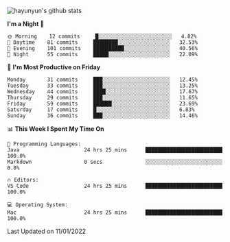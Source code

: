 
![hayunyun's github stats](https://github-readme-stats.vercel.app/api?username=hayunyun&show_icons=true)


<!--START_SECTION:waka-->
**I'm a Night 🦉** 

```text
🌞 Morning    12 commits     █░░░░░░░░░░░░░░░░░░░░░░░░   4.82% 
🌆 Daytime    81 commits     ████████░░░░░░░░░░░░░░░░░   32.53% 
🌃 Evening    101 commits    ██████████░░░░░░░░░░░░░░░   40.56% 
🌙 Night      55 commits     █████░░░░░░░░░░░░░░░░░░░░   22.09%

```
📅 **I'm Most Productive on Friday** 

```text
Monday       31 commits     ███░░░░░░░░░░░░░░░░░░░░░░   12.45% 
Tuesday      33 commits     ███░░░░░░░░░░░░░░░░░░░░░░   13.25% 
Wednesday    44 commits     ████░░░░░░░░░░░░░░░░░░░░░   17.67% 
Thursday     29 commits     ███░░░░░░░░░░░░░░░░░░░░░░   11.65% 
Friday       59 commits     ██████░░░░░░░░░░░░░░░░░░░   23.69% 
Saturday     17 commits     █░░░░░░░░░░░░░░░░░░░░░░░░   6.83% 
Sunday       36 commits     ███░░░░░░░░░░░░░░░░░░░░░░   14.46%

```


📊 **This Week I Spent My Time On** 

```text
💬 Programming Languages: 
Java                     24 hrs 25 mins      █████████████████████████   100.0% 
Markdown                 0 secs              ░░░░░░░░░░░░░░░░░░░░░░░░░   0.0%

🔥 Editors: 
VS Code                  24 hrs 25 mins      █████████████████████████   100.0%

💻 Operating System: 
Mac                      24 hrs 25 mins      █████████████████████████   100.0%

```


 Last Updated on 11/01/2022
<!--END_SECTION:waka-->

<!--
**hayunyun/hayunyun** is a ✨ _special_ ✨ repository because its `README.md` (this file) appears on your GitHub profile.

Here are some ideas to get you started:

- 🔭 I’m currently working on ...
- 🌱 I’m currently learning ...
- 👯 I’m looking to collaborate on ...
- 🤔 I’m looking for help with ...
- 💬 Ask me about ...
- 📫 How to reach me: ...
- 😄 Pronouns: ...
- ⚡ Fun fact: ...
-->
